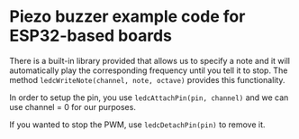 # Piezo buzzer example code for ESP32-based boards
There is a built-in library provided that allows us to specify a note and it will automatically play the corresponding frequency until you tell it to stop. The method `ledcWriteNote(channel, note, octave)` provides this functionality.

In order to setup the pin, you use `ledcAttachPin(pin, channel)` and we can use channel = 0 for our purposes.

If you wanted to stop the PWM, use `ledcDetachPin(pin)` to remove it.
